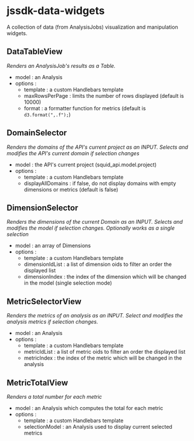jssdk-data-widgets
==================

A collection of data (from AnalysisJobs) visualization and manipulation widgets.

## DataTableView
*Renders an AnalysisJob's results as a Table.*
* model : an Analysis
* options :
  * template : a custom Handlebars template
  * maxRowsPerPage : limits the number of rows displayed (default is 10000)
  * format : a formatter function for metrics (default is `d3.format(",.f");`)

## DomainSelector
*Renders the domains of the API's current project as an INPUT.  Selects and modifies the API's current domain if selection changes*
* model : the API's current project (squid_api.model.project)
* options :
  * template : a custom Handlebars template
  * displayAllDomains : if false, do not display domains with empty dimensions or metrics (default is false)

## DimensionSelector
*Renders the dimensions of the current Domain as an INPUT.  Selects and modifies the model if selection changes.  Optionally works as a single selection*
* model : an array of Dimensions
* options :
  * template : a custom Handlebars template
  * dimensionIdList : a list of dimension oids to filter an order the displayed list
  * dimensionIndex : the index of the dimension which will be changed in the model (single selection mode)
  
## MetricSelectorView
*Renders the metrics of an analysis as an INPUT.  Select and modifies the analysis metrics if selection changes.*
* model : an Analysis
* options :
  * template : a custom Handlebars template
  * metricIdList : a list of metric oids to filter an order the displayed list
  * metricIndex : the index of the metric which will be changed in the analysis
  
## MetricTotalView
*Renders a total number for each metric*
* model : an Analysis which computes the total for each metric
* options :
  * template : a custom Handlebars template
  * selectionModel : an Analysis used to display current selected metrics



